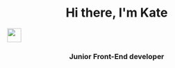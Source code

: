 <h1 align="center">
  Hi there, I'm Kate
</h1><img src="https://github.com/blackcater/blackcater/raw/main/images/Hi.gif" height="32"/>
<h3 align="center">
  Junior Front-End developer
</h3>
